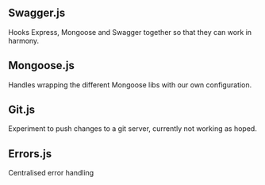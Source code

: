 ## Swagger.js

Hooks Express, Mongoose and Swagger together so that they can work in harmony.

## Mongoose.js

Handles wrapping the different Mongoose libs with our own configuration.

## Git.js

Experiment to push changes to a git server, currently not working as hoped.


## Errors.js

Centralised error handling